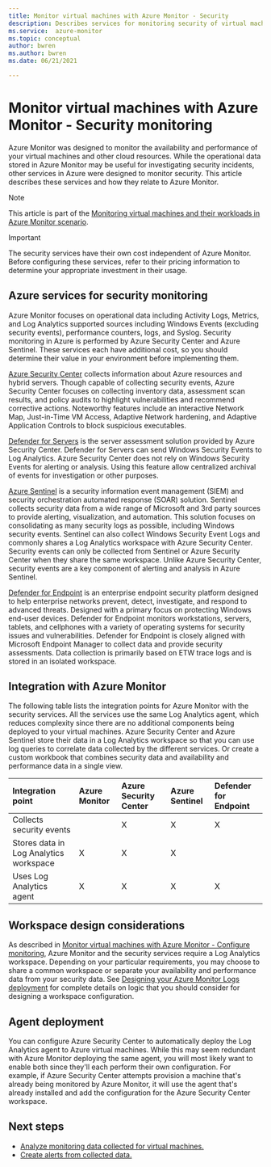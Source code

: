 ```yaml
---
title: Monitor virtual machines with Azure Monitor - Security
description: Describes services for monitoring security of virtual machines and how they relate to Azure Monitor. 
ms.service:  azure-monitor
ms.topic: conceptual
author: bwren
ms.author: bwren
ms.date: 06/21/2021

---
```


# Monitor virtual machines with Azure Monitor - Security monitoring
Azure Monitor was designed to monitor the availability and performance of your virtual machines and other cloud resources. While the operational data stored in Azure Monitor may be useful for investigating security incidents, other services in Azure were designed to monitor security. This article describes these services and how they relate to Azure Monitor. 

> [!NOTE]
> This article is part of the [Monitoring virtual machines and their workloads in Azure Monitor scenario](monitor-virtual-machine.md). 

> [!IMPORTANT]
> The security services have their own cost independent of Azure Monitor. Before configuring these services, refer to their pricing information to determine your appropriate investment in their usage.

## Azure services for security monitoring
Azure Monitor focuses on operational data including Activity Logs, Metrics, and Log Analytics supported sources including Windows Events (excluding security events), performance counters, logs, and Syslog. Security monitoring in Azure is performed by Azure Security Center and Azure Sentinel. These services each have additional cost, so you should determine their value in your environment before implementing them. 

[Azure Security Center](../../security-center/security-center-introduction.md) collects information about Azure resources and hybrid servers. Though capable of collecting security events, Azure Security Center focuses on collecting inventory data, assessment scan results, and policy audits to highlight vulnerabilities and recommend corrective actions. Noteworthy features include an interactive Network Map, Just-in-Time VM Access, Adaptive Network hardening, and Adaptive Application Controls to block suspicious executables.

[Defender for Servers](../../security-center/azure-defender.md) is the server assessment solution provided by Azure Security Center. Defender for Servers can send Windows Security Events to Log Analytics. Azure Security Center does not rely on Windows Security Events for alerting or analysis. Using this feature allow centralized archival of events for investigation or other purposes. 

[Azure Sentinel](../../sentinel/overview.md) is a security information event management (SIEM) and security orchestration automated response (SOAR) solution. Sentinel collects security data from a wide range of Microsoft and 3rd party sources to provide alerting, visualization, and automation. This solution focuses on consolidating as many security logs as possible, including Windows security events. Sentinel can also collect Windows Security Event Logs and commonly shares a Log Analytics workspace with Azure Security Center. Security events can only be collected from Sentinel or Azure Security Center when they share the same workspace. Unlike Azure Security Center, security events are a key component of alerting and analysis in Azure Sentinel.

[Defender for Endpoint](/microsoft-365/security/defender-endpoint/microsoft-defender-endpoint) is an enterprise endpoint security platform designed to help enterprise networks prevent, detect, investigate, and respond to advanced threats. Designed with a primary focus on protecting Windows end-user devices. Defender for Endpoint monitors workstations, servers, tablets, and cellphones with a variety of operating systems for security issues and vulnerabilities. Defender for Endpoint is closely aligned with Microsoft Endpoint Manager to collect data and provide security assessments. Data collection is primarily based on ETW trace logs and is stored in an isolated workspace.

## Integration with Azure Monitor
The following table lists the integration points for Azure Monitor with the security services. All the services use the same Log Analytics agent, which reduces complexity since there are no additional components being deployed to your virtual machines. Azure Security Center and Azure Sentinel store their data in a Log Analytics workspace so that you can use log queries to correlate data collected by the different services. Or create a custom workbook that combines security data and availability and performance data in a single view.

| Integration point       | Azure Monitor | Azure Security Center | Azure Sentinel | Defender for Endpoint |
|:---|:---|:---|:---|:---|
| Collects security events     |   | X | X | X |
| Stores data in Log Analytics workspace | X | X | X |   | 
| Uses Log Analytics agent     | X | X | X | X | 


## Workspace design considerations
As described in [Monitor virtual machines with Azure Monitor - Configure monitoring](monitor-virtual-machine-configure.md#create-and-prepare-log-analytics-workspace), Azure Monitor and the security services require a Log Analytics workspace. Depending on your particular requirements, you may choose to share a common workspace or separate your availability and performance data from your security data. See [Designing your Azure Monitor Logs deployment](../logs/design-logs-deployment.md) for complete details on logic that you should consider for designing a workspace configuration.
## Agent deployment
You can configure Azure Security Center to automatically deploy the Log Analytics agent to Azure virtual machines. While this may seem redundant with Azure Monitor deploying the same agent, you will most likely want to enable both since they'll each perform their own configuration. For example, if Azure Security Center attempts provision a machine that's already being monitored by Azure Monitor, it will use the agent that's already installed and add the configuration for the Azure Security Center workspace.


## Next steps

* [Analyze monitoring data collected for virtual machines.](monitor-virtual-machine-analyze.md)
* [Create alerts from collected data.](monitor-virtual-machine-alerts.md)
